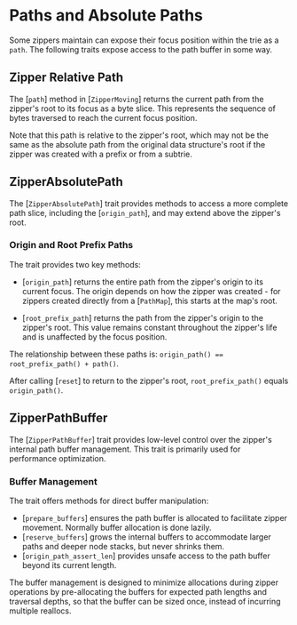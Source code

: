 # Paths and Absolute Paths
Some zippers maintain can expose their focus position within the trie as a `path`. The following traits expose access to the path buffer in some way.

## Zipper Relative Path
The [`path`] method in [`ZipperMoving`] returns the current path from the zipper's root to its focus as a byte slice. This represents the sequence of bytes traversed to reach the current focus position.

Note that this path is relative to the zipper's root, which may not be the same as the absolute path from the original data structure's root if the zipper was created with a prefix or from a subtrie.

## ZipperAbsolutePath
The [`ZipperAbsolutePath`] trait provides methods to access a more complete path slice, including the [`origin_path`], and may extend above the zipper's root.

### Origin and Root Prefix Paths
The trait provides two key methods:

- [`origin_path`] returns the entire path from the zipper's origin to its current focus. The origin depends on how the zipper was created - for zippers created directly from a [`PathMap`], this starts at the map's root.

- [`root_prefix_path`] returns the path from the zipper's origin to the zipper's root. This value remains constant throughout the zipper's life and is unaffected by the focus position.

The relationship between these paths is: `origin_path() == root_prefix_path() + path()`.

After calling [`reset`] to return to the zipper's root, `root_prefix_path()` equals `origin_path()`.

## ZipperPathBuffer
The [`ZipperPathBuffer`] trait provides low-level control over the zipper's internal path buffer management. This trait is primarily used for performance optimization.

### Buffer Management
The trait offers methods for direct buffer manipulation:

- [`prepare_buffers`] ensures the path buffer is allocated to facilitate zipper movement.  Normally buffer allocation is done lazily.
- [`reserve_buffers`] grows the internal buffers to accommodate larger paths and deeper node stacks, but never shrinks them.
- [`origin_path_assert_len`] provides unsafe access to the path buffer beyond its current length.

The buffer management is designed to minimize allocations during zipper operations by pre-allocating the buffers for expected path lengths and traversal depths, so that the buffer can be sized once, instead of incurring multiple reallocs. 